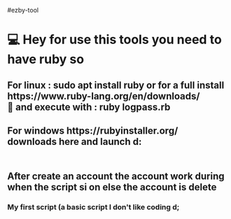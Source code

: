 #ezby-tool

<h1>💻 Hey for use this tools you need to have ruby so </h1>

<h2> For linux :  <g> sudo apt install ruby or for a full install https://www.ruby-lang.org/en/downloads/ <br>
🔌 and execute with : ruby logpass.rb
  </h2>

<h2> For windows https://rubyinstaller.org/ downloads here and launch d: <br>
  <br>
  <h2> After create an account the account work during when the script si on else the account is delete </h2>
  
  
  <h3> My first script (a basic script I don't like coding d; </h3>
